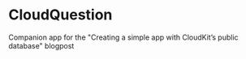 # CloudQuestion
Companion app for the "Creating a simple app with CloudKit’s public database" blogpost
